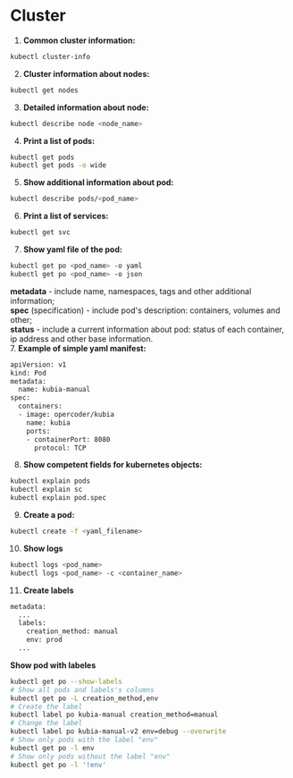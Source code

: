 # Cluster
1. **Common cluster information:**  
``` bash
kubectl cluster-info
```
2. **Cluster information about nodes:**  
``` bash
kubectl get nodes
```
3. **Detailed information about node:**  
``` bash
kubectl describe node <node_name>
```
4.  **Print a list of pods:**  
``` bash
kubectl get pods
kubectl get pods -o wide
```
5.  **Show additional information about pod:**  
``` bash
kubectl describe pods/<pod_name>
```
6. **Print a list of services:**  
``` bash
kubectl get svc
```
7. **Show yaml file of the pod:**  
``` bash
kubectl get po <pod_name> -o yaml  
kubectl get po <pod_name> -o json  
```
**metadata** - include name, namespaces, tags and other additional information;  
**spec** (specification) - include pod's description: containers, volumes and other;  
**status** - include a current information about pod: status of each container, ip address and other base information.  
7. **Example of simple yaml manifest:**  
``` bash
apiVersion: v1  
kind: Pod  
metadata:  
  name: kubia-manual  
spec:  
  containers:  
  - image: opercoder/kubia  
    name: kubia
    ports:
    - containerPort: 8080
      protocol: TCP
```
8. **Show competent fields for kubernetes objects:**
``` bash
kubectl explain pods
kubectl explain sc
kubectl explain pod.spec 
```
9. **Create a pod:**
``` bash
kubectl create -f <yaml_filename>  
```
10. **Show logs**
``` bash
kubectl logs <pod_name>
kubectl logs <pod_name> -c <container_name>
```
11. **Create labels**
``` bash
metadata:
  ...
  labels:
    creation_method: manual
    env: prod
  ...  
```
**Show pod with labeles**
``` bash
kubectl get po --show-labels  
# Show all pods and labels's columns  
kubectl get po -L creation_method,env  
# Create the label  
kubectl label po kubia-manual creation_method=manual  
# Change the label
kubectl label po kubia-manual-v2 env=debug --overwrite  
# Show only pods with the label "env"
kubectl get po -l env  
# Show only pods without the label "env"
kubectl get po -l '!env'  
```

